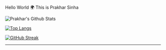 <!--
**SinhaPrakhar38/SinhaPrakhar38** is a ✨ _special_ ✨ repository because its `README.md` (this file) appears on your GitHub profile.

Here are some ideas to get you started:

- 🔭 I’m currently working on Web Development
- 🌱 I’m currently learning Computer Science Languages
- 👯 I’m looking to collaborate on ...
- 🤔 I’m looking for help with ...
- 💬 Ask me about ...
- 📫 How to reach me: ...
- 😄 Pronouns: ...
- ⚡ Fun fact: ...
-->
Hello World 🌍 
This is Prakhar Sinha 

![Prakhar's Github Stats](https://github-readme-stats.vercel.app/api?username=SinhaPrakhar38&show_icons=true&theme=dark&border_radius=10&include_all_commits=true&count_private=true&custom_title=PrakharSinha's_Github_Stats)

[![Top Langs](https://github-readme-stats.vercel.app/api/top-langs/?username=SinhaPrakhar38&lang_count=9&layout=compact&theme=dark)](https://github.com/SinhaPrakhar38/github-readme-stats)

[![GitHub Streak](http://github-readme-streak-stats.herokuapp.com?user=aryantiw&hide_border=true&background=0D111700&border=943BDD00&fire=0FAADA&sideNums=10D906&currStreakLabel=10D906&currStreakNum=10D906&sideLabels=10D906&dates=4F5D78&stroke=7F1DA2&ring=10D906)](https://git.io/streak-stats)
<hr>




